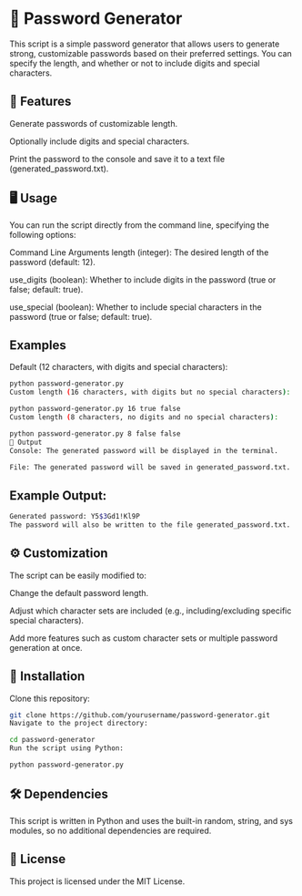# 📝 Password Generator
This script is a simple password generator that allows users to generate strong, customizable passwords based on their preferred settings. You can specify the length, and whether or not to include digits and special characters.

## 🔑 Features
Generate passwords of customizable length.

Optionally include digits and special characters.

Print the password to the console and save it to a text file (generated_password.txt).

## 🖥️ Usage
You can run the script directly from the command line, specifying the following options:

Command Line Arguments
length (integer): The desired length of the password (default: 12).

use_digits (boolean): Whether to include digits in the password (true or false; default: true).

use_special (boolean): Whether to include special characters in the password (true or false; default: true).

## Examples
Default (12 characters, with digits and special characters):

```bash
python password-generator.py
Custom length (16 characters, with digits but no special characters):
```
```bash
python password-generator.py 16 true false
Custom length (8 characters, no digits and no special characters):
```
```bash
python password-generator.py 8 false false
💾 Output
Console: The generated password will be displayed in the terminal.

File: The generated password will be saved in generated_password.txt.
```

## Example Output:
```bash
Generated password: Y5$3Gd1!Kl9P
The password will also be written to the file generated_password.txt.
```
## ⚙️ Customization
The script can be easily modified to:

Change the default password length.

Adjust which character sets are included (e.g., including/excluding specific special characters).

Add more features such as custom character sets or multiple password generation at once.

## 🚀 Installation
Clone this repository:

```bash
git clone https://github.com/yourusername/password-generator.git
Navigate to the project directory:
```
```bash
cd password-generator
Run the script using Python:
```
```bash
python password-generator.py
```
## 🛠️ Dependencies
This script is written in Python and uses the built-in random, string, and sys modules, so no additional dependencies are required.

## 📜 License
This project is licensed under the MIT License.
